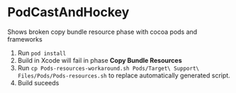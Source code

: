 # PodCastAndHockey
Shows broken copy bundle resource phase with cocoa pods and frameworks

1. Run `pod install`
2. Build in Xcode will fail in phase **Copy Bundle Resources**
3. Run `cp Pods-resources-workaround.sh Pods/Target\ Support\ Files/Pods/Pods-resources.sh` to replace automatically generated script.
4. Build suceeds
